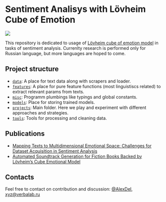 # Sentiment Analisys with Lövheim Cube of Emotion

![](https://upload.wikimedia.org/wikipedia/commons/thumb/6/6e/L%C3%B6vheim_cube_of_emotion.svg/375px-L%C3%B6vheim_cube_of_emotion.svg.png)

This repository is dedicated to usage of [Lövheim cube of emotion model](https://en.wikipedia.org/wiki/L%C3%B6vheim_cube_of_emotion) in tasks of sentiment analysis. Currenlty research is performed only for Russian language, but more languages are hoped to come.

## Project structure

  - [`data`](https://github.com/AlexDel/levheimcube/tree/master/data): A place for text data along with scrapers and loader.
  - [`features`](https://github.com/AlexDel/levheimcube/tree/master/features): A place for pure feature functions (most linguistiscs related) to extract relevant params from texts.
  - [`misc`](https://github.com/AlexDel/levheimcube/tree/master/misc): Programm plumbings like typings and global constants.
  - [`models`](https://github.com/AlexDel/levheimcube/tree/master/models): Place for storing trained models.
  - [`projects`](https://github.com/AlexDel/levheimcube/tree/master/projects): Main folder. Here we play and experiment with different approaches and strategies.
  - [`tools`](https://github.com/AlexDel/levheimcube/tree/master/tools):  Tools for processing and cleaning data.

## Publications
 - [Mapping Texts to Multidimensional Emotional Space: Challenges for Dataset Acquisition in Sentiment Analysis](https://link.springer.com/chapter/10.1007/978-3-030-02846-6_29) 
 - [Automated Soundtrack Generation for Fiction Books Backed by Lövheim’s Cube Emotional Model](https://link.springer.com/chapter/10.1007/978-3-030-05594-3_13) 

## Contacts
Feel free to contact on contribution and discussion: [@AlexDel](https://github.com/alexdel), [xyz@verbalab.ru](mailto:xyz@verbalab.ru)

